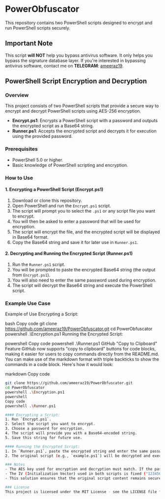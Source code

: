 # PowerObfuscator

This repository contains two PowerShell scripts designed to encrypt and run PowerShell scripts securely.

## Important Note
This script **will NOT** help you bypass antivirus software. It only helps you bypass the signature database layer. If you're interested in bypassing antivirus software, contact me on **TELEGRAM**: [ameeraz19](https://t.me/ameeraz19).

## PowerShell Script Encryption and Decryption

### Overview
This project consists of two PowerShell scripts that provide a secure way to encrypt and decrypt PowerShell scripts using AES-256 encryption.

- **Encrypt.ps1**: Encrypts a PowerShell script with a password and outputs the encrypted script as a Base64 string.
- **Runner.ps1**: Accepts the encrypted script and decrypts it for execution using the provided password.

### Prerequisites
- PowerShell 5.0 or higher.
- Basic knowledge of PowerShell scripting and encryption.

### How to Use

#### 1. Encrypting a PowerShell Script (Encrypt.ps1)
1. Download or clone this repository.
2. Open PowerShell and run the `Encrypt.ps1` script.
3. The script will prompt you to select the `.ps1` or any script file you want to encrypt.
4. You will then be asked to enter a password that will be used for encryption.
5. The script will encrypt the file, and the encrypted script will be displayed in Base64 format.
6. Copy the Base64 string and save it for later use in `Runner.ps1`.

#### 2. Decrypting and Running the Encrypted Script (Runner.ps1)
1. Run the `Runner.ps1` script.
2. You will be prompted to paste the encrypted Base64 string (the output from `Encrypt.ps1`).
3. You will also need to enter the same password used during encryption.
4. The script will decrypt the Base64 string and execute the PowerShell script.

### Example Use Case
Example of Use
Encrypting a Script:

bash
Copy code
git clone https://github.com/ameeraz19/PowerObfuscator.git
cd PowerObfuscator
powershell .\Encryption.ps1
Running the Encrypted Script:

powershell
Copy code
powershell .\Runner.ps1
GitHub "Copy to Clipboard" Feature
GitHub now supports "copy to clipboard" buttons for code blocks, making it easier for users to copy commands directly from the README.md. You can make use of the markdown format with triple backticks to show the commands in a code block. Here's how it would look:

markdown
Copy code
```bash
git clone https://github.com/ameeraz19/PowerObfuscator.git
cd PowerObfuscator
powershell .\Encryption.ps1
powershell
Copy code
powershell .\Runner.ps1

#### Encrypting a Script:
1. Run `Encrypt.ps1`.
2. Select the script you want to encrypt.
3. Choose a password for encryption.
4. The script will provide you with a Base64-encoded string.
5. Save this string for future use.

#### Running the Encrypted Script:
1. In `Runner.ps1`, paste the encrypted string and enter the same password used for encryption.
2. The original script (e.g., `example.ps1`) will be decrypted and executed.

### Notes
- The AES key used for encryption and decryption must match. If the password is incorrect, the decryption will fail.
- The IV (Initialization Vector) used in both scripts is fixed ("1234567890123456"). For stronger security, consider using a unique IV for each encryption.
- This solution ensures that the original script content remains secure while being transferred or shared.

### License
This project is licensed under the MIT License - see the LICENSE file for details.
